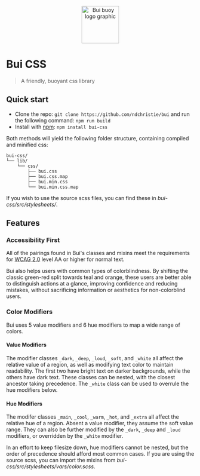 <p align="center"><img width="100" src="http://res.cloudinary.com/ndchristie/image/upload/v1515621001/logos/bui.png" alt="Bui buoy logo graphic"></p>

# Bui CSS

> A friendly, buoyant css library

## Quick start

- Clone the repo: `git clone https://github.com/ndchristie/bui` and run the following command: `npm run build`
- Install with [npm](https://www.npmjs.com): `npm install bui-css`

Both methods will yield the following folder structure, containing compiled and minified css:
```
bui-css/
└── lib/
    └── css/
        ├── bui.css
        ├── bui.css.map
        ├── bui.min.css
        └── bui.min.css.map
```

If you wish to use the source scss files, you can find these in *bui-css/src/stylesheets/*.

## Features

### Accessibility First

All of the pairings found in Bui's classes and mixins meet the requirements for [WCAG 2.0](https://www.w3.org/TR/WCAG20/) level AA or higher for normal text.

Bui also helps users with common types of colorblindness.  By shifting the classic green-red split towards teal and orange, these users are better able to distinguish actions at a glance, improving confidence and reducing mistakes, without sacrificing information or aesthetics for non-colorblind users.

### Color Modifiers

Bui uses 5 value modifiers and 6 hue modifiers to map a wide range of colors.

#### Value Modifiers

The modifier classes ```_dark```, ```_deep```, ```_loud```, ```_soft```, and ```_white``` all affect the relative value of a region, as well as modifying text color to maintain readability.  The first two have bright text on darker backgrounds, while the others have dark text.  These classes can be nested, with the closest ancestor taking precedence.  The ```_white``` class can be used to overrule the hue modifiers below.

#### Hue Modifiers

The modifer classes ```_main```, ```_cool```, ```_warm```, ```_hot```, and  ```_extra``` all affect the relative hue of a region.  Absent a value modifier, they assume the soft value range.  They can also be further modified by the ```_dark```, ```_deep``` and ```_loud``` modifiers, or overridden by the ```_white``` modifier.

In an effort to keep filesize down, hue modifiers cannot be nested, but the order of precedence should afford most common cases.  If you are using the source scss, you can import the mixins from *bui-css/src/stylesheets/vars/color.scss*.
